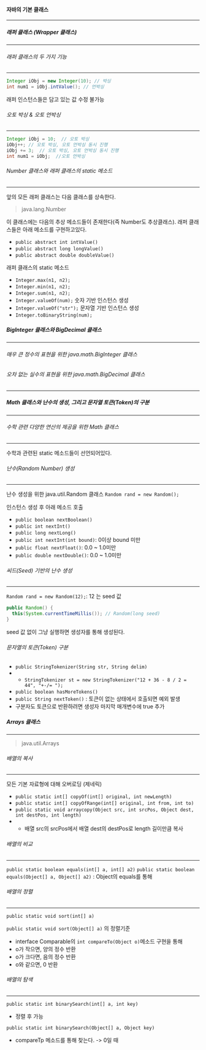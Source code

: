 #### 자바의 기본 클래스
---
##### 래퍼 클래스 (Wrapper 클래스)
---
###### 래퍼 클래스의 두 가지 기능
---
```java
Integer iObj = new Integer(10); // 박싱
int num1 = iObj.intValue(); // 언박싱
```
래퍼 인스턴스들은 담고 있는 값 수정 불가능

###### 오토 박싱 & 오토 언박싱
---
```java
Integer iObj = 10;  // 오토 박싱
iObj++; // 오토 박싱, 오토 언박싱 동시 진행
iObj += 3;  // 오토 박싱, 오토 언박싱 동시 진행
int num1 = iObj;  //오토 언박싱
```

###### Number 클래스와 래퍼 클래스의 static 메소드
---
앞의 모든 래퍼 클래스는 다음 클래스를 상속한다.
> java.lang.Number

이 클래스에는 다음의 추상 메소드들이 존재한다(즉 Number도 추상클래스). 래퍼 클래스들은 아래 메소드를 구현하고있다.
- `public abstract int intValue()`
- `public abstract long longValue()`
- `public abstract double doubleValue()`


래퍼 클래스의 static 메소드
- `Integer.max(n1, n2);`
- `Integer.min(n1, n2);`
- `Integer.sum(n1, n2);`
- `Integer.valueOf(num);` 숫자 기반 인스턴스 생성
- `Integer.valueOf("str");` 문자열 기반 인스턴스 생성
- `Integer.toBinaryString(num);`

##### BigInteger 클래스와 BigDecimal 클래스
---
###### 매우 큰 정수의 표현을 위한 java.math.BigInteger 클래스
###### 오차 없는 실수의 표현을 위한 java.math.BigDecimal 클래스
---

##### Math 클래스와 난수의 생성, 그리고 문자열 토큰(Token)의 구분
---
###### 수학 관련 다양한 연산의 제공을 위한 Math 클래스
---
수학과 관련된 static 메소드들이 선언되어있다.

###### 난수(Random Number) 생성
---
난수 생성을 위한 java.util.Random 클래스
`Random rand = new Random();`

인스턴스 생성 후 아래 메소드 호출
- `public boolean nextBoolean()`
- `public int nextInt()`
- `public long nextLong()`
- `public int nextInt(int bound)`: 0이상 bound 미만
- `public float nextFloat()`: 0.0 ~ 1.0미만
- `public double nextDouble()`: 0.0 ~ 1.0미만

###### 씨드(Seed) 기반의 난수 생성
---
`Random rand = new Random(12);`: 12 는 seed 값
```java
public Random() {
  this(System.currentTimeMillis()); // Random(long seed)
}
```
seed 값 없이 그냥 실행하면 생성자를 통해 생성된다.

###### 문자열의 토큰(Token) 구분
- `public StringTokenizer(String str, String delim)`
- - `StringTokenizer st = new StringTokenizer("12 + 36 - 8 / 2 = 44", "+-/= ");`
- `public boolean hasMoreTokens()`
- `public String nextToken()` : 토큰이 없는 상태에서 호출되면 예외 발생
- 구분자도 토큰으로 반환하려면 생성자 마지막 매개변수에 true 추가

##### Arrays 클래스
---
> java.util.Arrays

###### 배열의 복사
---
모든 기본 자료형에 대해 오버로딩 (제네릭)
- `public static int[] copyOf(int[] original, int newLength)`
- `public static int[] copyOfRange(int[] original, int from, int to)`
- `public static void arraycopy(Object src, int srcPos, Object dest, int destPos, int length)`
- - 배열 src의 srcPos에서 배열 dest의 destPos로 length 길이만큼 복사

###### 배열의 비교
---
`public static boolean equals(int[] a, int[] a2)`
`public static boolean equals(Object[] a, Object[] a2)` : Object의 equals를 통해

###### 배열의 정렬
---
`public static void sort(int[] a)`

`public static void sort(Object[] a)` 의 정렬기준
- interface Comparable의 `int compareTo(Object o)`메소드 구현을 통해
- o가 작으면, 양의 정수 반환
- o가 크다면, 음의 정수 반환
- o와 같으면, 0 반환

###### 배열의 탐색
---
`public static int binarySearch(int[] a, int key)`
- 정렬 후 가능

`public static int binarySearch(Object[] a, Object key)`
- compareTp 메소드를 통해 찾는다. -> 0일 때




